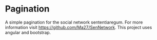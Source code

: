 # Pagination
A simple pagination for the social network sententiaregum. For more information visit https://github.com/Ma27/SenNetwork. This project uses angular and bootstrap.
